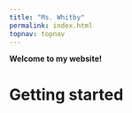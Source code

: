 ```yaml
---
title: "Ms. Whitby"
permalink: index.html
topnav: topnav
---
```





**Welcome to my website!**


# Getting started

